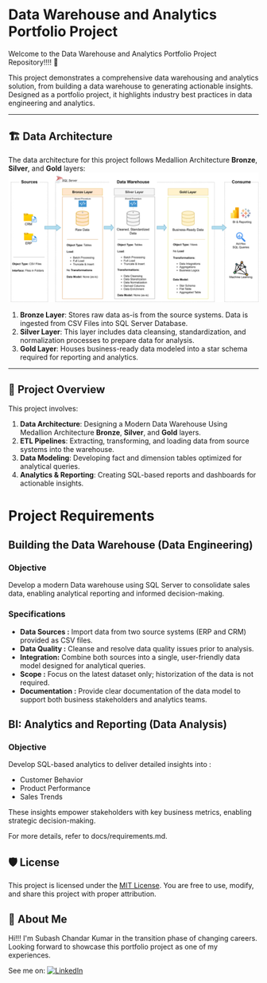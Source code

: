 # Data Warehouse and Analytics Portfolio Project

Welcome to the Data Warehouse and Analytics Portfolio Project Repository!!!! 🚀

This project demonstrates a comprehensive data warehousing and analytics solution, from building a data warehouse to generating actionable insights. Designed as a portfolio project, it highlights industry best practices in data engineering and analytics.

---
## 🏗️ Data Architecture

The data architecture for this project follows Medallion Architecture **Bronze**, **Silver**, and **Gold** layers:
![Data Architecture](docs/data_architecture.png)

1. **Bronze Layer**: Stores raw data as-is from the source systems. Data is ingested from CSV Files into SQL Server Database.
2. **Silver Layer**: This layer includes data cleansing, standardization, and normalization processes to prepare data for analysis.
3. **Gold Layer**: Houses business-ready data modeled into a star schema required for reporting and analytics.

---
## 📖 Project Overview

This project involves:

1. **Data Architecture**: Designing a Modern Data Warehouse Using Medallion Architecture **Bronze**, **Silver**, and **Gold** layers.
2. **ETL Pipelines**: Extracting, transforming, and loading data from source systems into the warehouse.
3. **Data Modeling**: Developing fact and dimension tables optimized for analytical queries.
4. **Analytics & Reporting**: Creating SQL-based reports and dashboards for actionable insights.


# Project Requirements

## Building the Data Warehouse (Data Engineering)

### Objective

Develop a modern Data warehouse using SQL Server to consolidate sales data, enabling analytical reporting and informed decision-making.

### Specifications

- **Data Sources :** Import data from two source systems (ERP and CRM) provided as CSV files.
- **Data Quality :**  Cleanse and resolve data quality issues prior to analysis.
- **Integration:** Combine both sources into a single, user-friendly data model designed for analytical queries.
- **Scope :** Focus on the latest dataset only; historization of the data is not required.
- **Documentation :** Provide clear documentation of the data model to support both business stakeholders and analytics teams.

## BI: Analytics and Reporting (Data Analysis)

### Objective

Develop SQL-based analytics to deliver detailed insights into :

- Customer Behavior
- Product Performance
- Sales Trends

These insights empower stakeholders with key business metrics, enabling strategic decision-making.

For more details, refer to docs/requirements.md.

## 🛡️ License

This project is licensed under the [MIT License](LICENSE). You are free to use, modify, and share this project with proper attribution.

## 🌟 About Me

Hi!!! I'm Subash Chandar Kumar in the transition phase of changing careers. Looking forward to showcase this portfolio project as one of my experiences.

See me on:
[![LinkedIn](https://img.shields.io/badge/linkedin-%230077B5.svg?style=for-the-badge&logo=linkedin&logoColor=white)](www.linkedin.com/in/kumar-subash-chandar)
